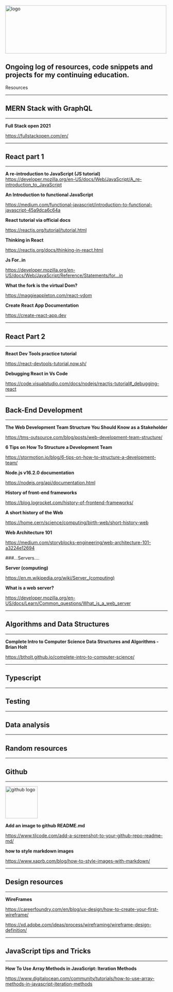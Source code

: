 <img src='images/photo.jpeg' width='500' height='150' alt='logo'/>


## Ongoing log of resources, code snippets and projects for my continuing education.




Resources

---

## MERN Stack with GraphQL

---

__Full Stack open 2021__

https://fullstackopen.com/en/


---

<h2>React part 1</h2>

---

__A re-introduction to JavaScript (JS tutorial)__
https://developer.mozilla.org/en-US/docs/Web/JavaScript/A_re-introduction_to_JavaScript

__An Introduction to functional JavaScript__

https://medium.com/functional-javascript/introduction-to-functional-javascript-45a9dca6c64a

__React tutorial via official docs__

https://reactjs.org/tutorial/tutorial.html

__Thinking in React__

https://reactjs.org/docs/thinking-in-react.html

__Js For..in__

https://developer.mozilla.org/en-US/docs/Web/JavaScript/Reference/Statements/for...in

__What the fork is the virtual Dom?__

https://maggieappleton.com/react-vdom

__Create React App Documentation__

https://create-react-app.dev

---

## React Part 2

---

__React Dev Tools practice tutorial__

https://react-devtools-tutorial.now.sh/

__Debugging React in Vs Code__

https://code.visualstudio.com/docs/nodejs/reactjs-tutorial#_debugging-react

---

## Back-End Development

---

__The Web Development Team Structure You Should Know as a Stakeholder__

https://tms-outsource.com/blog/posts/web-development-team-structure/

__6 Tips on How To Structure a Development Team__

https://stormotion.io/blog/6-tips-on-how-to-structure-a-development-team/

__Node.js v16.2.0 documentation__

https://nodejs.org/api/documentation.html

__History of front-end frameworks__

https://blog.logrocket.com/history-of-frontend-frameworks/

__A short history of the Web__

https://home.cern/science/computing/birth-web/short-history-web

__Web Architecture 101__

https://medium.com/storyblocks-engineering/web-architecture-101-a3224e12694

###...Servers....

__Server (computing)__

https://en.m.wikipedia.org/wiki/Server_(computing)

__What is a web server?__

https://developer.mozilla.org/en-US/docs/Learn/Common_questions/What_is_a_web_server



---

## Algorithms and Data Structures

---

__Complete Intro to Computer Science
Data Structures and Algorithms - Brian Holt__

https://btholt.github.io/complete-intro-to-computer-science/

---

## Typescript

---

## Testing

---

## Data analysis

---

## Random resources

---

## Github

---

<img src='images/github.png' width='100' height='100' alt='github logo'/>


__Add an image to github README.md__

https://www.tilcode.com/add-a-screenshot-to-your-github-repo-readme-md/

__how to style markdown images__

https://www.xaprb.com/blog/how-to-style-images-with-markdown/

---

## Design resources

---

__WireFrames__

https://careerfoundry.com/en/blog/ux-design/how-to-create-your-first-wireframe/

https://xd.adobe.com/ideas/process/wireframing/wireframe-design-definition/



---

## JavaScript tips and Tricks

---

__How To Use Array Methods in JavaScript: Iteration Methods__

https://www.digitalocean.com/community/tutorials/how-to-use-array-methods-in-javascript-iteration-methods

